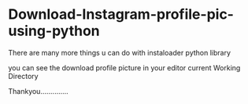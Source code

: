 # Download-Instagram-profile-pic-using-python


There are many more things u can do with instaloader python library

you can see the download profile picture in your editor current Working Directory

Thankyou..............
